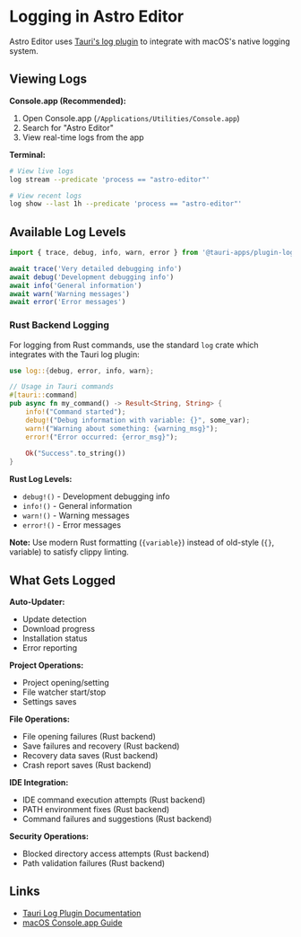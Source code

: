 # Logging in Astro Editor

Astro Editor uses [Tauri's log plugin](https://v2.tauri.app/plugin/log) to integrate with macOS's native logging system.

## Viewing Logs

**Console.app (Recommended):**
1. Open Console.app (`/Applications/Utilities/Console.app`)
2. Search for "Astro Editor" 
3. View real-time logs from the app

**Terminal:**
```bash
# View live logs
log stream --predicate 'process == "astro-editor"'

# View recent logs
log show --last 1h --predicate 'process == "astro-editor"'
```

## Available Log Levels

```typescript
import { trace, debug, info, warn, error } from '@tauri-apps/plugin-log'

await trace('Very detailed debugging info')
await debug('Development debugging info') 
await info('General information')
await warn('Warning messages')
await error('Error messages')
```

### Rust Backend Logging

For logging from Rust commands, use the standard `log` crate which integrates with the Tauri log plugin:

```rust
use log::{debug, error, info, warn};

// Usage in Tauri commands
#[tauri::command]
pub async fn my_command() -> Result<String, String> {
    info!("Command started");
    debug!("Debug information with variable: {}", some_var);
    warn!("Warning about something: {warning_msg}");
    error!("Error occurred: {error_msg}");
    
    Ok("Success".to_string())
}
```

**Rust Log Levels:**
- `debug!()` - Development debugging info
- `info!()` - General information 
- `warn!()` - Warning messages
- `error!()` - Error messages

**Note:** Use modern Rust formatting (`{variable}`) instead of old-style (`{}`, variable) to satisfy clippy linting.

## What Gets Logged

**Auto-Updater:**
- Update detection
- Download progress  
- Installation status
- Error reporting

**Project Operations:**
- Project opening/setting
- File watcher start/stop
- Settings saves

**File Operations:**
- File opening failures (Rust backend)
- Save failures and recovery (Rust backend)
- Recovery data saves (Rust backend)  
- Crash report saves (Rust backend)

**IDE Integration:**
- IDE command execution attempts (Rust backend)
- PATH environment fixes (Rust backend)
- Command failures and suggestions (Rust backend)

**Security Operations:**
- Blocked directory access attempts (Rust backend)
- Path validation failures (Rust backend)

## Links

- [Tauri Log Plugin Documentation](https://v2.tauri.app/plugin/log)
- [macOS Console.app Guide](https://support.apple.com/guide/console/welcome/mac)